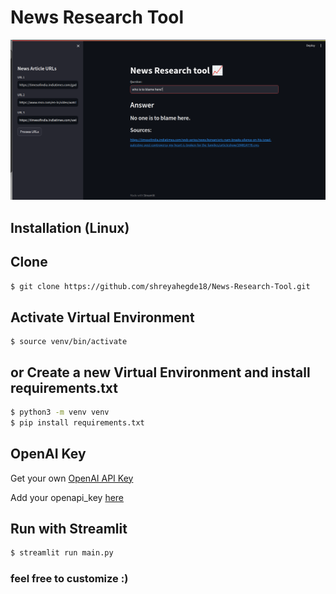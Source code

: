 # News Research Tool

![Screenshot](Screenshots/screenshot.png)
 ## Installation (Linux)
## Clone
```bash
$ git clone https://github.com/shreyahegde18/News-Research-Tool.git
```
## Activate Virtual Environment
```
$ source venv/bin/activate
```

## or Create a new Virtual Environment and install requirements.txt
```bash
$ python3 -m venv venv
$ pip install requirements.txt
```

## OpenAI Key
Get your own [OpenAI API Key](https://openai.com/)

Add your openapi_key [here](secrete.py)

## Run with Streamlit
```bash
$ streamlit run main.py
```
### feel free to customize :)